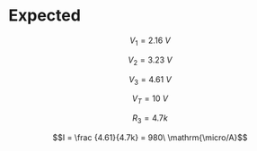# Expected

$$V_1 = 2.16\ V$$

$$V_2 = 3.23\ V$$

$$V_3 = 4.61\ V$$

$$V_T = 10\ V$$

$$R_3 = 4.7k$$

$$I = \frac {4.61}{4.7k} = 980\ \mathrm{\micro/A}$$

